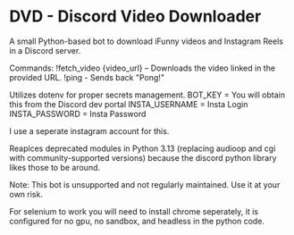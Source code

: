 # DVD - Discord Video Downloader
A small Python-based bot to download iFunny videos and Instagram Reels in a Discord server.

Commands:
!fetch_video {video_url} – Downloads the video linked in the provided URL.
!ping - Sends back "Pong!"

Utilizes dotenv for proper secrets management.
BOT_KEY = You will obtain this from the Discord dev portal
INSTA_USERNAME = Insta Login
INSTA_PASSWORD = Insta Password

I use a seperate instagram account for this.

Reaplces deprecated modules in Python 3.13 (replacing audioop and cgi with community-supported versions) because the discord python library likes those to be around.

Note:
This bot is unsupported and not regularly maintained. Use it at your own risk.

For selenium to work you will need to install chrome seperately, it is configured for no gpu, no sandbox, and headless in the python code.
